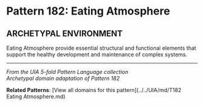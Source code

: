# Pattern 182: Eating Atmosphere

## ARCHETYPAL ENVIRONMENT

Eating Atmosphere provide essential structural and functional elements that support the healthy development and maintenance of complex systems.

---

*From the UIA 5-fold Pattern Language collection*  
*Archetypal domain adaptation of Pattern 182*

**Related Patterns**: [View all domains for this pattern](../../UIA/md/T182 Eating Atmosphere.md)